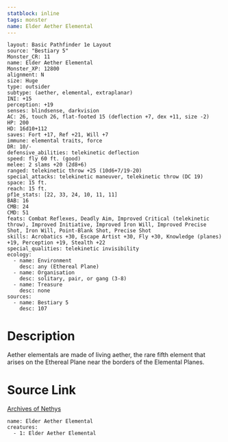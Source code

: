 ```yaml
---
statblock: inline
tags: monster
name: Elder Aether Elemental
---
```

```statblock
layout: Basic Pathfinder 1e Layout
source: "Bestiary 5"
Monster_CR: 11
name: Elder Aether Elemental
Monster_XP: 12800
alignment: N
size: Huge
type: outsider
subtype: (aether, elemental, extraplanar)
INI: +15
perception: +19
senses: blindsense, darkvision
AC: 26, touch 26, flat-footed 15 (deflection +7, dex +11, size -2)
HP: 200
HD: 16d10+112
saves: Fort +17, Ref +21, Will +7
immune: elemental traits, force
DR: 10/-
defensive_abilities: telekinetic deflection
speed: fly 60 ft. (good)
melee: 2 slams +20 (2d8+6)
ranged: telekinetic throw +25 (10d6+7/19-20)
special_attacks: telekinetic maneuver, telekinetic throw (DC 19)
space: 15 ft.
reach: 15 ft.
pf1e_stats: [22, 33, 24, 10, 11, 11]
BAB: 16
CMB: 24
CMD: 51
feats: Combat Reflexes, Deadly Aim, Improved Critical (telekinetic throw), Improved Initiative, Improved Iron Will, Improved Precise Shot, Iron Will, Point-Blank Shot, Precise Shot
skills: Acrobatics +30, Escape Artist +30, Fly +30, Knowledge (planes) +19, Perception +19, Stealth +22
special_qualities: telekinetic invisibility
ecology:
  - name: Environment
    desc: any (Ethereal Plane)
  - name: Organisation
    desc: solitary, pair, or gang (3-8)
  - name: Treasure
    desc: none
sources:
  - name: Bestiary 5
    desc: 107
```
# Description
Aether elementals are made of living aether, the rare fifth element that arises on the Ethereal Plane near the borders of the Elemental Planes.
# Source Link
[Archives of Nethys](https://aonprd.com/MonsterDisplay.aspx?ItemName=Elder%20Aether%20Elemental)
```encounter-table
name: Elder Aether Elemental
creatures:
  - 1: Elder Aether Elemental
```
